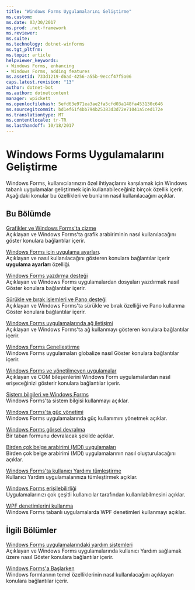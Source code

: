 ```yaml
---
title: "Windows Forms Uygulamalarını Geliştirme"
ms.custom: 
ms.date: 03/30/2017
ms.prod: .net-framework
ms.reviewer: 
ms.suite: 
ms.technology: dotnet-winforms
ms.tgt_pltfrm: 
ms.topic: article
helpviewer_keywords:
- Windows Forms, enhancing
- Windows Forms, adding features
ms.assetid: 733d1219-d6ad-4256-a55b-9eccf47f5a06
caps.latest.revision: "13"
author: dotnet-bot
ms.author: dotnetcontent
manager: wpickett
ms.openlocfilehash: 5efd63e971ea3ae2fa5cfd03a148fa453130c646
ms.sourcegitcommit: bd1ef61f4bb794b25383d3d72e71041a5ced172e
ms.translationtype: MT
ms.contentlocale: tr-TR
ms.lasthandoff: 10/18/2017
---
```

# <a name="enhancing-windows-forms-applications"></a>Windows Forms Uygulamalarını Geliştirme
Windows Forms, kullanıcılarınızın özel ihtiyaçlarını karşılamak için Windows tabanlı uygulamalar geliştirmek için kullanabileceğiniz birçok özellik içerir. Aşağıdaki konular bu özellikleri ve bunların nasıl kullanılacağını açıklar.  
  
## <a name="in-this-section"></a>Bu Bölümde  
 [Grafikler ve Windows Forms'ta çizme](../../../../docs/framework/winforms/advanced/graphics-and-drawing-in-windows-forms.md)  
 Açıklayan ve Windows Forms'ta grafik arabiriminin nasıl kullanılacağını göster konulara bağlantılar içerir.  
  
 [Windows Forms için uygulama ayarları](../../../../docs/framework/winforms/advanced/application-settings-for-windows-forms.md).  
 Açıklayan ve nasıl kullanılacağını gösteren konulara bağlantılar içerir **uygulama ayarları** özelliği.  
  
 [Windows Forms yazdırma desteği](../../../../docs/framework/winforms/advanced/windows-forms-print-support.md)  
 Açıklayan ve Windows Forms uygulamalardan dosyaları yazdırmak nasıl Göster konulara bağlantılar içerir.  
  
 [Sürükle ve bırak işlemleri ve Pano desteği](../../../../docs/framework/winforms/advanced/drag-and-drop-operations-and-clipboard-support.md)  
 Açıklayan ve Windows Forms'ta sürükle ve bırak özelliği ve Pano kullanma Göster konulara bağlantılar içerir.  
  
 [Windows Forms uygulamalarında ağ iletişimi](../../../../docs/framework/winforms/advanced/networking-in-windows-forms-applications.md)  
 Açıklayan ve Windows Forms'ta ağ kullanmayı gösteren konulara bağlantılar içerir.  
  
 [Windows Forms Genelleştirme](../../../../docs/framework/winforms/advanced/globalizing-windows-forms.md)  
 Windows Forms uygulamaları globalize nasıl Göster konulara bağlantılar içerir.  
  
 [Windows Forms ve yönetilmeyen uygulamalar](../../../../docs/framework/winforms/advanced/windows-forms-and-unmanaged-applications.md)  
 Açıklayan ve COM bileşenlerini Windows Form uygulamalardan nasıl erişeceğinizi gösterir konulara bağlantılar içerir.  
  
 [Sistem bilgileri ve Windows Forms](../../../../docs/framework/winforms/advanced/system-information-and-windows-forms.md)  
 Windows Forms'ta sistem bilgisi kullanmayı açıklar.  
  
 [Windows Forms'ta güç yönetimi](../../../../docs/framework/winforms/advanced/power-management-in-windows-forms.md)  
 Windows Forms uygulamalarında güç kullanımını yönetmek açıklar.  
  
 [Windows Forms görsel devralma](../../../../docs/framework/winforms/advanced/windows-forms-visual-inheritance.md)  
 Bir taban formunu devralacak şekilde açıklar.  
  
 [Birden çok belge arabirimi (MDI) uygulamaları](../../../../docs/framework/winforms/advanced/multiple-document-interface-mdi-applications.md)  
 Birden çok belge arabirimi (MDI) uygulamalarının nasıl oluşturulacağını açıklar.  
  
 [Windows Forms'ta kullanıcı Yardımı tümleştirme](../../../../docs/framework/winforms/advanced/integrating-user-help-in-windows-forms.md)  
 Kullanıcı Yardım uygulamalarınıza tümleştirmek açıklar.  
  
 [Windows Forms erişilebilirliği](../../../../docs/framework/winforms/advanced/windows-forms-accessibility.md)  
 Uygulamalarınızı çok çeşitli kullanıcılar tarafından kullanılabilmesini açıklar.  
  
 [WPF denetimlerini kullanma](../../../../docs/framework/winforms/advanced/using-wpf-controls.md)  
 Windows Forms tabanlı uygulamalarda WPF denetimleri kullanmayı açıklar.  
  
## <a name="related-sections"></a>İlgili Bölümler  
 [Windows Forms uygulamalarındaki yardım sistemleri](../../../../docs/framework/winforms/advanced/help-systems-in-windows-forms-applications.md)  
 Açıklayan ve Windows Forms uygulamalarında kullanıcı Yardım sağlamak üzere nasıl Göster konulara bağlantılar içerir.  
  
 [Windows Forms'a Başlarken](../../../../docs/framework/winforms/getting-started-with-windows-forms.md)  
 Windows formlarının temel özelliklerinin nasıl kullanılacağını açıklayan konulara bağlantılar içerir.
